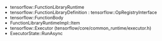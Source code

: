 - tensorflow::FunctionLibraryRuntime
- tensorflow::FunctionLibraryDefinition : tensorflow::OpRegistryInterface
- tensorflow::FunctionBody
- FunctionLibraryRuntimeImpl::Item
- tensorflow::Executor (tensorflow/core/common_runtime/executor.h)
- ExecutorState::RunAsync

